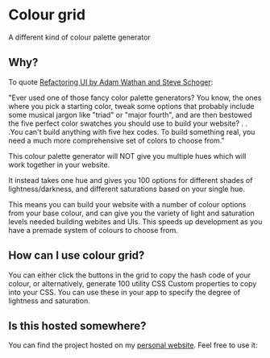 # Colour grid

A different kind of colour palette generator

## Why? 

To quote [Refactoring UI by Adam Wathan and Steve Schoger](https://refactoringui.com/previews/building-your-color-palette/):

"Ever used one of those fancy color palette generators? You know, the ones where you pick a starting color, tweak some options that probably include some musical jargon like "triad" or "major fourth", and are then bestowed the five perfect color swatches you should use to build your website? . . .You can't build anything with five hex codes. To build something real, you need a much more comprehensive set of colors to choose from."

This colour palette generator will NOT give you multiple hues which will work together in your website. 

It instead takes one hue and gives you 100 options for different shades of lightness/darkness, and different saturations based on your single hue. 

This means you can build your website with a number of colour options from your base colour, and can give you the variety of light and saturation levels needed building webites and UIs. This speeds up development as you have a premade system of colours to choose from.

## How can I use colour grid?

You can either click the buttons in the grid to copy the hash code of your colour, or alternatively, generate 100 utility CSS Custom properties to copy into your CSS. You can use these in your app to specify the degree of lightness and saturation.

## Is this hosted somewhere? 

You can find the project hosted on my [personal website](https://www.elliotclyde.nz/colour-grid). Feel free to use it: 
